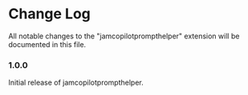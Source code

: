 # Change Log

All notable changes to the "jamcopilotprompthelper" extension will be documented in this file.

### 1.0.0

Initial release of jamcopilotprompthelper.
